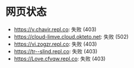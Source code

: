 # 网页状态
- https://v.chavir.repl.co: 失败 (403)
- https://cloud-limve.cloud.okteto.net: 失败 (502)
- https://vi.zogzr.repl.co: 失败 (403)
- https://tr--slind.repl.co: 失败 (403)
- https://Love.cfvqw.repl.co: 失败 (403)
